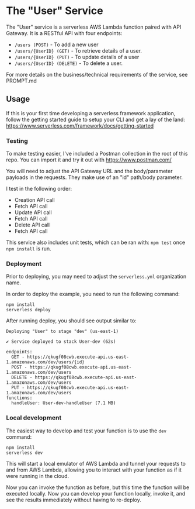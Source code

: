 # The "User" Service

The "User" service is a serverless AWS Lambda function paired with API Gateway. It is a RESTful API with four endpoints:

-   `/users (POST)` - To add a new user
-   `/users/{UserID} (GET)` - To retrieve details of a user.
-   `/users/{UserID} (PUT)` - To update details of a user
-   `/users/{UserID} (DELETE)` - To delete a user.

For more details on the business/technical requirements of the service, see PROMPT.md

## Usage

If this is your first time developing a serverless framework application, follow the getting started guide to setup your CLI and get a lay of the land: https://www.serverless.com/framework/docs/getting-started

### Testing

To make testing easier, I've included a Postman collection in the root of this repo. You can import it and try it out with https://www.postman.com/

You will need to adjust the API Gateway URL and the body/parameter payloads in the requests. They make use of an "id" path/body parameter.

I test in the following order:

-   Creation API call
-   Fetch API call
-   Update API call
-   Fetch API call
-   Delete API call
-   Fetch API call

This service also includes unit tests, which can be ran with: `npm test` once `npm install` is run.

### Deployment

Prior to deploying, you may need to adjust the `serverless.yml` organization name.

In order to deploy the example, you need to run the following command:

```
npm install
serverless deploy
```

After running deploy, you should see output similar to:

```
Deploying "User" to stage "dev" (us-east-1)

✔ Service deployed to stack User-dev (62s)

endpoints:
  GET - https://qkugf08cwb.execute-api.us-east-1.amazonaws.com/dev/users/{id}
  POST - https://qkugf08cwb.execute-api.us-east-1.amazonaws.com/dev/users
  DELETE - https://qkugf08cwb.execute-api.us-east-1.amazonaws.com/dev/users
  PUT - https://qkugf08cwb.execute-api.us-east-1.amazonaws.com/dev/users
functions:
  handleUser: User-dev-handleUser (7.1 MB)
```

### Local development

The easiest way to develop and test your function is to use the `dev` command:

```
npm install
serverless dev
```

This will start a local emulator of AWS Lambda and tunnel your requests to and from AWS Lambda, allowing you to interact with your function as if it were running in the cloud.

Now you can invoke the function as before, but this time the function will be executed locally. Now you can develop your function locally, invoke it, and see the results immediately without having to re-deploy.
